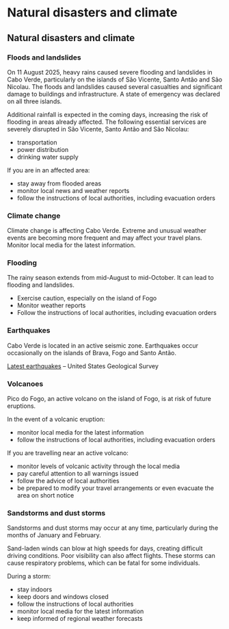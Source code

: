 # Natural disasters and climate

## Natural disasters and climate

### Floods and landslides

On 11 August 2025, heavy rains caused severe flooding and landslides in Cabo Verde, particularly on the islands of São Vicente, Santo Antão and São Nicolau. The floods and landslides caused several casualties and significant damage to buildings and infrastructure. A state of emergency was declared on all three islands.

Additional rainfall is expected in the coming days, increasing the risk of flooding in areas already affected. The following essential services are severely disrupted in São Vicente, Santo Antão and São Nicolau:

* transportation
* power distribution
* drinking water supply

If you are in an affected area:

* stay away from flooded areas
* monitor local news and weather reports
* follow the instructions of local authorities, including evacuation orders

### Climate change

Climate change is affecting Cabo Verde. Extreme and unusual weather events are becoming more frequent and may affect your travel plans. Monitor local media for the latest information.

### Flooding

The rainy season extends from mid-August to mid-October. It can lead to flooding and landslides.

* Exercise caution, especially on the island of Fogo
* Monitor weather reports
* Follow the instructions of local authorities, including evacuation orders

### Earthquakes

Cabo Verde is located in an active seismic zone. Earthquakes occur occasionally on the islands of Brava, Fogo and Santo Antão.

[Latest earthquakes](https://earthquake.usgs.gov/earthquakes/map/?extent=-12.29707,-134.56055&extent=68.68852,-55.45898) – United States Geological Survey

### Volcanoes

Pico do Fogo, an active volcano on the island of Fogo, is at risk of future eruptions.

In the event of a volcanic eruption:

* monitor local media for the latest information
* follow the instructions of local authorities, including evacuation orders

If you are travelling near an active volcano:

* monitor levels of volcanic activity through the local media
* pay careful attention to all warnings issued
* follow the advice of local authorities
* be prepared to modify your travel arrangements or even evacuate the area on short notice

### Sandstorms and dust storms

Sandstorms and dust storms may occur at any time, particularly during the months of January and February.

Sand-laden winds can blow at high speeds for days, creating difficult driving conditions. Poor visibility can also affect flights. These storms can cause respiratory problems, which can be fatal for some individuals.

During a storm:

* stay indoors
* keep doors and windows closed
* follow the instructions of local authorities
* monitor local media for the latest information
* keep informed of regional weather forecasts